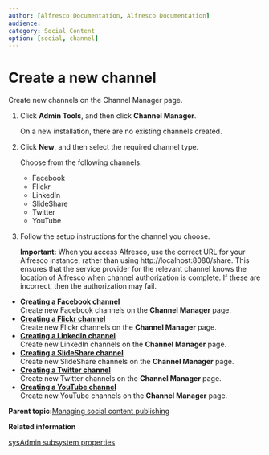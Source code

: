 ```yaml
---
author: [Alfresco Documentation, Alfresco Documentation]
audience: 
category: Social Content
option: [social, channel]
---
```


# Create a new channel

Create new channels on the Channel Manager page.

1.  Click **Admin Tools**, and then click **Channel Manager**.

    On a new installation, there are no existing channels created.

2.  Click **New**, and then select the required channel type.

    Choose from the following channels:

    -   Facebook
    -   Flickr
    -   LinkedIn
    -   SlideShare
    -   Twitter
    -   YouTube
3.  Follow the setup instructions for the channel you choose.

    **Important:** When you access Alfresco, use the correct URL for your Alfresco instance, rather than using http://localhost:8080/share. This ensures that the service provider for the relevant channel knows the location of Alfresco when channel authorization is complete. If these are incorrect, then the authorization may fail.


-   **[Creating a Facebook channel](../tasks/admintools-channel-fb.md)**  
Create new Facebook channels on the **Channel Manager** page.
-   **[Creating a Flickr channel](../tasks/admintools-channel-flickr.md)**  
Create new Flickr channels on the **Channel Manager** page.
-   **[Creating a LinkedIn channel](../tasks/admintools-channel-lnkin.md)**  
Create new LinkedIn channels on the **Channel Manager** page.
-   **[Creating a SlideShare channel](../tasks/admintools-channel-slideshare.md)**  
Create new SlideShare channels on the **Channel Manager** page.
-   **[Creating a Twitter channel](../tasks/admintools-channel-twtr.md)**  
Create new Twitter channels on the **Channel Manager** page.
-   **[Creating a YouTube channel](../tasks/admintools-channel-youtube.md)**  
Create new YouTube channels on the **Channel Manager** page.

**Parent topic:**[Managing social content publishing](../concepts/admintools-channelsman-intro.md)

**Related information**  


[sysAdmin subsystem properties](../concepts/sysadmin-subsystem-props.md)

